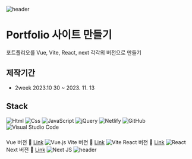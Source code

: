 ![header](https://capsule-render.vercel.app/api?type=slice&color=gradient&height=160&section=header&text=MyeongHun%20%20&fontAlign=50&fontAlignY=70&fontSize=90&fontColor=000000)

# Portfolio 사이트 만들기

포트폴리오를 Vue, Vite, React, next 각각의 버전으로 만들기

## 제작기간
- 2week 2023.10 30 ~ 2023. 11. 13
## Stack
<img alt="Html" src ="https://img.shields.io/badge/HTML5-E34F26.svg?&style=for-the-badge&logo=HTML5&logoColor=white"/> <img alt="Css" src ="https://img.shields.io/badge/CSS3-1572B6.svg?&style=for-the-badge&logo=CSS3&logoColor=white"/> <img alt="JavaScript" src ="https://img.shields.io/badge/JavaScriipt-F7DF1E.svg?&style=for-the-badge&logo=JavaScript&logoColor=black"/> ![jQuery](https://img.shields.io/badge/jquery-%230769AD.svg?style=for-the-badge&logo=jquery&logoColor=white) ![Netlify](https://img.shields.io/badge/netlify-%23000000.svg?style=for-the-badge&logo=netlify&logoColor=#00C7B7) ![GitHub](https://img.shields.io/badge/github-%23121011.svg?style=for-the-badge&logo=github&logoColor=white) ![Visual Studio Code](https://img.shields.io/badge/Visual%20Studio%20Code-0078d7.svg?style=for-the-badge&logo=visual-studio-code&logoColor=white)
###
Vue 버전 🍒 [Link](https://github.com/audgns722/vite-project2023.git) ![Vue.js](https://img.shields.io/badge/vuejs-%2335495e.svg?style=for-the-badge&logo=vuedotjs&logoColor=%234FC08D)
Vite 버전 💎 [Link](https://github.com/audgns722/vite-project2023.git) ![Vite](https://img.shields.io/badge/vite-%23646CFF.svg?style=for-the-badge&logo=vite&logoColor=white)
React 버전 💚 [Link](https://hoons-react-project-aaa3b.web.app/) ![React](https://img.shields.io/badge/react-%2320232a.svg?style=for-the-badge&logo=react&logoColor=%2361DAFB)
Next 버전 🏅 [Link](https://next-project02.vercel.app/) ![Next JS](https://img.shields.io/badge/Next-black?style=for-the-badge&logo=next.js&logoColor=white)
![header](https://capsule-render.vercel.app/api?type=wave&color=auto&height=200&section=header&text=Thank%20you&fontSize=90)

